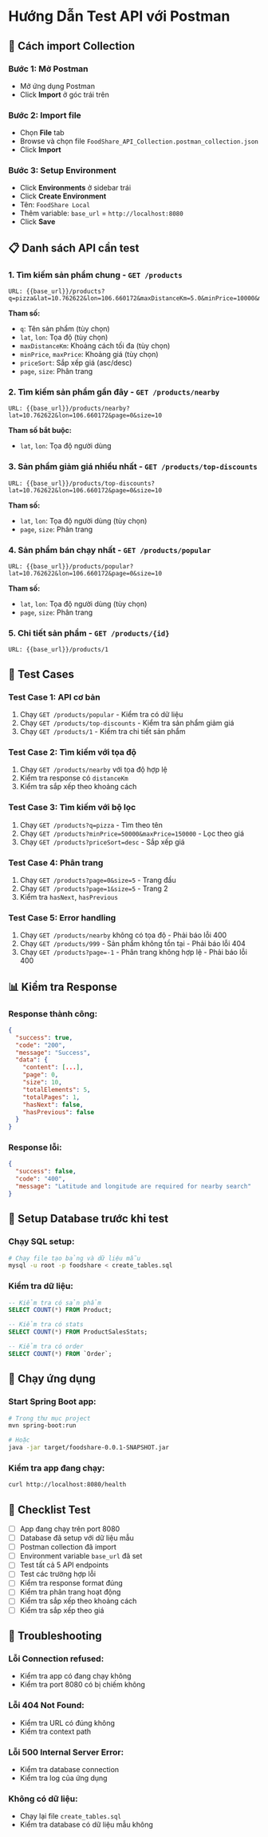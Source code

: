 # Hướng Dẫn Test API với Postman

## 🚀 **Cách import Collection**

### **Bước 1: Mở Postman**
- Mở ứng dụng Postman
- Click **Import** ở góc trái trên

### **Bước 2: Import file**
- Chọn **File** tab
- Browse và chọn file `FoodShare_API_Collection.postman_collection.json`
- Click **Import**

### **Bước 3: Setup Environment**
- Click **Environments** ở sidebar trái
- Click **Create Environment**
- Tên: `FoodShare Local`
- Thêm variable: `base_url` = `http://localhost:8080`
- Click **Save**

## 📋 **Danh sách API cần test**

### **1. Tìm kiếm sản phẩm chung** - `GET /products`
```
URL: {{base_url}}/products?q=pizza&lat=10.762622&lon=106.660172&maxDistanceKm=5.0&minPrice=10000&maxPrice=200000&priceSort=asc&page=0&size=10
```

**Tham số:**
- `q`: Tên sản phẩm (tùy chọn)
- `lat`, `lon`: Tọa độ (tùy chọn)
- `maxDistanceKm`: Khoảng cách tối đa (tùy chọn)
- `minPrice`, `maxPrice`: Khoảng giá (tùy chọn)
- `priceSort`: Sắp xếp giá (asc/desc)
- `page`, `size`: Phân trang

### **2. Tìm kiếm sản phẩm gần đây** - `GET /products/nearby`
```
URL: {{base_url}}/products/nearby?lat=10.762622&lon=106.660172&page=0&size=10
```

**Tham số bắt buộc:**
- `lat`, `lon`: Tọa độ người dùng

### **3. Sản phẩm giảm giá nhiều nhất** - `GET /products/top-discounts`
```
URL: {{base_url}}/products/top-discounts?lat=10.762622&lon=106.660172&page=0&size=10
```

**Tham số:**
- `lat`, `lon`: Tọa độ người dùng (tùy chọn)
- `page`, `size`: Phân trang

### **4. Sản phẩm bán chạy nhất** - `GET /products/popular`
```
URL: {{base_url}}/products/popular?lat=10.762622&lon=106.660172&page=0&size=10
```

**Tham số:**
- `lat`, `lon`: Tọa độ người dùng (tùy chọn)
- `page`, `size`: Phân trang

### **5. Chi tiết sản phẩm** - `GET /products/{id}`
```
URL: {{base_url}}/products/1
```

## 🧪 **Test Cases**

### **Test Case 1: API cơ bản**
1. Chạy `GET /products/popular` - Kiểm tra có dữ liệu
2. Chạy `GET /products/top-discounts` - Kiểm tra sản phẩm giảm giá
3. Chạy `GET /products/1` - Kiểm tra chi tiết sản phẩm

### **Test Case 2: Tìm kiếm với tọa độ**
1. Chạy `GET /products/nearby` với tọa độ hợp lệ
2. Kiểm tra response có `distanceKm`
3. Kiểm tra sắp xếp theo khoảng cách

### **Test Case 3: Tìm kiếm với bộ lọc**
1. Chạy `GET /products?q=pizza` - Tìm theo tên
2. Chạy `GET /products?minPrice=50000&maxPrice=150000` - Lọc theo giá
3. Chạy `GET /products?priceSort=desc` - Sắp xếp giá

### **Test Case 4: Phân trang**
1. Chạy `GET /products?page=0&size=5` - Trang đầu
2. Chạy `GET /products?page=1&size=5` - Trang 2
3. Kiểm tra `hasNext`, `hasPrevious`

### **Test Case 5: Error handling**
1. Chạy `GET /products/nearby` không có tọa độ - Phải báo lỗi 400
2. Chạy `GET /products/999` - Sản phẩm không tồn tại - Phải báo lỗi 404
3. Chạy `GET /products?page=-1` - Phân trang không hợp lệ - Phải báo lỗi 400

## 📊 **Kiểm tra Response**

### **Response thành công:**
```json
{
  "success": true,
  "code": "200",
  "message": "Success",
  "data": {
    "content": [...],
    "page": 0,
    "size": 10,
    "totalElements": 5,
    "totalPages": 1,
    "hasNext": false,
    "hasPrevious": false
  }
}
```

### **Response lỗi:**
```json
{
  "success": false,
  "code": "400",
  "message": "Latitude and longitude are required for nearby search"
}
```

## 🔧 **Setup Database trước khi test**

### **Chạy SQL setup:**
```bash
# Chạy file tạo bảng và dữ liệu mẫu
mysql -u root -p foodshare < create_tables.sql
```

### **Kiểm tra dữ liệu:**
```sql
-- Kiểm tra có sản phẩm
SELECT COUNT(*) FROM Product;

-- Kiểm tra có stats
SELECT COUNT(*) FROM ProductSalesStats;

-- Kiểm tra có order
SELECT COUNT(*) FROM `Order`;
```

## 🚀 **Chạy ứng dụng**

### **Start Spring Boot app:**
```bash
# Trong thư mục project
mvn spring-boot:run

# Hoặc
java -jar target/foodshare-0.0.1-SNAPSHOT.jar
```

### **Kiểm tra app đang chạy:**
```bash
curl http://localhost:8080/health
```

## 📝 **Checklist Test**

- [ ] App đang chạy trên port 8080
- [ ] Database đã setup với dữ liệu mẫu
- [ ] Postman collection đã import
- [ ] Environment variable `base_url` đã set
- [ ] Test tất cả 5 API endpoints
- [ ] Test các trường hợp lỗi
- [ ] Kiểm tra response format đúng
- [ ] Kiểm tra phân trang hoạt động
- [ ] Kiểm tra sắp xếp theo khoảng cách
- [ ] Kiểm tra sắp xếp theo giá

## 🐛 **Troubleshooting**

### **Lỗi Connection refused:**
- Kiểm tra app có đang chạy không
- Kiểm tra port 8080 có bị chiếm không

### **Lỗi 404 Not Found:**
- Kiểm tra URL có đúng không
- Kiểm tra context path

### **Lỗi 500 Internal Server Error:**
- Kiểm tra database connection
- Kiểm tra log của ứng dụng

### **Không có dữ liệu:**
- Chạy lại file `create_tables.sql`
- Kiểm tra database có dữ liệu mẫu không
